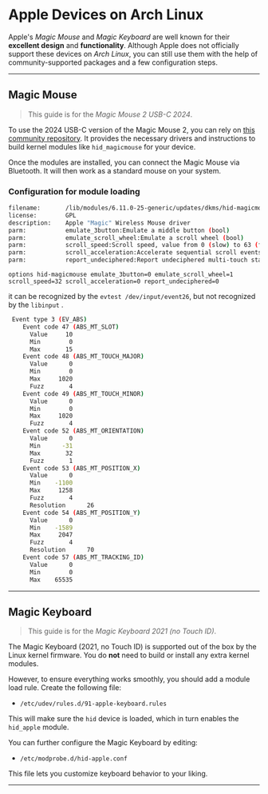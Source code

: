 # Apple Devices on Arch Linux

Apple's _Magic Mouse_ and _Magic Keyboard_ are well known for their **excellent design** and **functionality**. Although Apple does not officially support these devices on _Arch Linux_, you can still use them with the help of community-supported packages and a few configuration steps.

---

## Magic Mouse

> This guide is for the _Magic Mouse 2 USB-C 2024_.

To use the 2024 USB-C version of the Magic Mouse 2, you can rely on [this community repository](https://github.com/mr-cal/Linux-Magic-Trackpad-2-USB-C-Driver). It provides the necessary drivers and instructions to build kernel modules like `hid_magicmouse` for your device.

Once the modules are installed, you can connect the Magic Mouse via Bluetooth. It will then work as a standard mouse on your system.

### Configuration for module loading

```bash
filename:       /lib/modules/6.11.0-25-generic/updates/dkms/hid-magicmouse.ko.zst
license:        GPL
description:    Apple "Magic" Wireless Mouse driver
parm:           emulate_3button:Emulate a middle button (bool)
parm:           emulate_scroll_wheel:Emulate a scroll wheel (bool)
parm:           scroll_speed:Scroll speed, value from 0 (slow) to 63 (fast)
parm:           scroll_acceleration:Accelerate sequential scroll events (bool)
parm:           report_undeciphered:Report undeciphered multi-touch state field using a MSC_RAW event (bool)

```

```text /etc/modprobe.d/hid-magicmouse.conf
options hid-magicmouse emulate_3button=0 emulate_scroll_wheel=1 scroll_speed=32 scroll_acceleration=0 report_undeciphered=0
```

it can be recognized by the `evtest /dev/input/event26`, but not recognized by the `libinput` .

```bash
 Event type 3 (EV_ABS)
    Event code 47 (ABS_MT_SLOT)
      Value     10
      Min        0
      Max       15
    Event code 48 (ABS_MT_TOUCH_MAJOR)
      Value      0
      Min        0
      Max     1020
      Fuzz       4
    Event code 49 (ABS_MT_TOUCH_MINOR)
      Value      0
      Min        0
      Max     1020
      Fuzz       4
    Event code 52 (ABS_MT_ORIENTATION)
      Value      0
      Min      -31
      Max       32
      Fuzz       1
    Event code 53 (ABS_MT_POSITION_X)
      Value      0
      Min    -1100
      Max     1258
      Fuzz       4
      Resolution      26
    Event code 54 (ABS_MT_POSITION_Y)
      Value      0
      Min    -1589
      Max     2047
      Fuzz       4
      Resolution      70
    Event code 57 (ABS_MT_TRACKING_ID)
      Value      0
      Min        0
      Max    65535
```

---

## Magic Keyboard

> This guide is for the _Magic Keyboard 2021 (no Touch ID)_.

The Magic Keyboard (2021, no Touch ID) is supported out of the box by the Linux kernel firmware. You do **not** need to build or install any extra kernel modules.

However, to ensure everything works smoothly, you should add a module load rule. Create the following file:

- `/etc/udev/rules.d/91-apple-keyboard.rules`

This will make sure the `hid` device is loaded, which in turn enables the `hid_apple` module.

You can further configure the Magic Keyboard by editing:

- `/etc/modprobe.d/hid-apple.conf`

This file lets you customize keyboard behavior to your liking.

---
